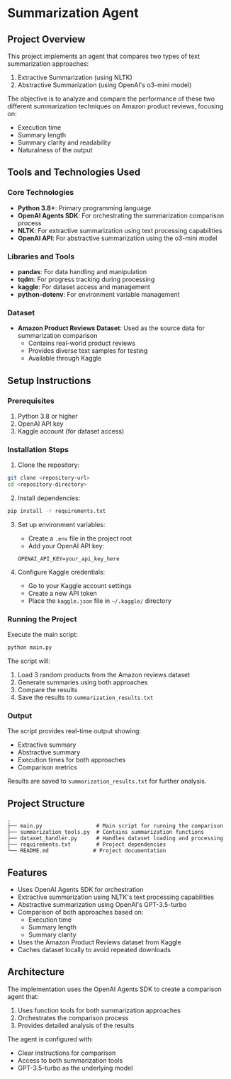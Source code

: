 # Summarization Agent

## Project Overview
This project implements an agent that compares two types of text summarization approaches:
1. Extractive Summarization (using NLTK)
2. Abstractive Summarization (using OpenAI's o3-mini model)

The objective is to analyze and compare the performance of these two different summarization techniques on Amazon product reviews, focusing on:
- Execution time
- Summary length
- Summary clarity and readability
- Naturalness of the output

## Tools and Technologies Used

### Core Technologies
- **Python 3.8+**: Primary programming language
- **OpenAI Agents SDK**: For orchestrating the summarization comparison process
- **NLTK**: For extractive summarization using text processing capabilities
- **OpenAI API**: For abstractive summarization using the o3-mini model

### Libraries and Tools
- **pandas**: For data handling and manipulation
- **tqdm**: For progress tracking during processing
- **kaggle**: For dataset access and management
- **python-dotenv**: For environment variable management

### Dataset
- **Amazon Product Reviews Dataset**: Used as the source data for summarization comparison
  - Contains real-world product reviews
  - Provides diverse text samples for testing
  - Available through Kaggle

## Setup Instructions

### Prerequisites
1. Python 3.8 or higher
2. OpenAI API key
3. Kaggle account (for dataset access)

### Installation Steps

1. Clone the repository:
```bash
git clone <repository-url>
cd <repository-directory>
```

2. Install dependencies:
```bash
pip install -r requirements.txt
```

3. Set up environment variables:
   - Create a `.env` file in the project root
   - Add your OpenAI API key:
   ```
   OPENAI_API_KEY=your_api_key_here
   ```

4. Configure Kaggle credentials:
   - Go to your Kaggle account settings
   - Create a new API token
   - Place the `kaggle.json` file in `~/.kaggle/` directory

### Running the Project

Execute the main script:
```bash
python main.py
```

The script will:
1. Load 3 random products from the Amazon reviews dataset
2. Generate summaries using both approaches
3. Compare the results
4. Save the results to `summarization_results.txt`

### Output
The script provides real-time output showing:
- Extractive summary
- Abstractive summary
- Execution times for both approaches
- Comparison metrics

Results are saved to `summarization_results.txt` for further analysis.

## Project Structure
```
.
├── main.py                 # Main script for running the comparison
├── summarization_tools.py  # Contains summarization functions
├── dataset_handler.py      # Handles dataset loading and processing
├── requirements.txt        # Project dependencies
└── README.md              # Project documentation
```

## Features

- Uses OpenAI Agents SDK for orchestration
- Extractive summarization using NLTK's text processing capabilities
- Abstractive summarization using OpenAI's GPT-3.5-turbo
- Comparison of both approaches based on:
  - Execution time
  - Summary length
  - Summary clarity
- Uses the Amazon Product Reviews dataset from Kaggle
- Caches dataset locally to avoid repeated downloads

## Architecture

The implementation uses the OpenAI Agents SDK to create a comparison agent that:
1. Uses function tools for both summarization approaches
2. Orchestrates the comparison process
3. Provides detailed analysis of the results

The agent is configured with:
- Clear instructions for comparison
- Access to both summarization tools
- GPT-3.5-turbo as the underlying model 